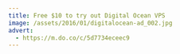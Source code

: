 ```yaml
---
title: Free $10 to try out Digital Ocean VPS
image: /assets/2016/01/digitalocean-ad_002.jpg
advert:
  - https://m.do.co/c/5d7734eceec9
---
```

